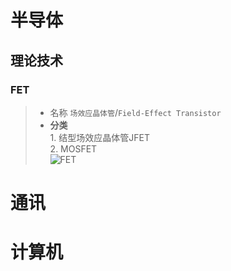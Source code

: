 # 半导体
## 理论技术
### FET
> - 名称 `场效应晶体管`/`Field-Effect Transistor`  
> - **分类**  
> 1. 结型场效应晶体管JFET  
> 2. MOSFET  
![FET](https://github.com/ZacharyChiu/KnowledgeTree/blob/master/ImgStore/FET-01.png)
# 通讯

# 计算机
